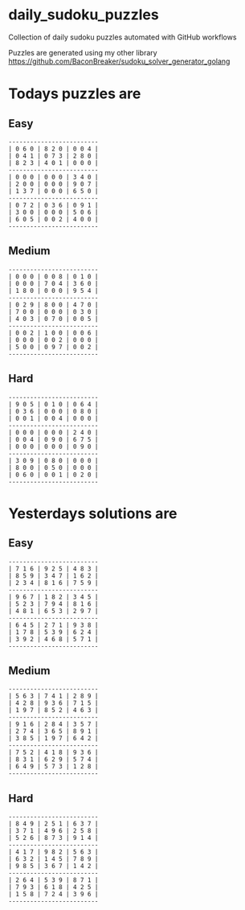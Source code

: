 
# daily_sudoku_puzzles 

Collection of daily sudoku puzzles automated with GitHub workflows 

Puzzles are generated using my other library https://github.com/BaconBreaker/sudoku_solver_generator_golang 
 

# Todays puzzles are 

## Easy 

```
-------------------------
| 0 6 0 | 8 2 0 | 0 0 4 | 
| 0 4 1 | 0 7 3 | 2 8 0 | 
| 8 2 3 | 4 0 1 | 0 0 0 | 
-------------------------
| 0 0 0 | 0 0 0 | 3 4 0 | 
| 2 0 0 | 0 0 0 | 9 0 7 | 
| 1 3 7 | 0 0 0 | 6 5 0 | 
-------------------------
| 0 7 2 | 0 3 6 | 0 9 1 | 
| 3 0 0 | 0 0 0 | 5 0 6 | 
| 6 0 5 | 0 0 2 | 4 0 0 | 
-------------------------
```
## Medium 

```
-------------------------
| 0 0 0 | 0 0 8 | 0 1 0 | 
| 0 0 0 | 7 0 4 | 3 6 0 | 
| 1 8 0 | 0 0 0 | 9 5 4 | 
-------------------------
| 0 2 9 | 8 0 0 | 4 7 0 | 
| 7 0 0 | 0 0 0 | 0 3 0 | 
| 4 0 3 | 0 7 0 | 0 0 5 | 
-------------------------
| 0 0 2 | 1 0 0 | 0 0 6 | 
| 0 0 0 | 0 0 2 | 0 0 0 | 
| 5 0 0 | 0 9 7 | 0 0 2 | 
-------------------------
```
## Hard 

```
-------------------------
| 9 0 5 | 0 1 0 | 0 6 4 | 
| 0 3 6 | 0 0 0 | 0 8 0 | 
| 0 0 1 | 0 0 4 | 0 0 0 | 
-------------------------
| 0 0 0 | 0 0 0 | 2 4 0 | 
| 0 0 4 | 0 9 0 | 6 7 5 | 
| 0 0 0 | 0 0 0 | 0 9 0 | 
-------------------------
| 3 0 9 | 0 8 0 | 0 0 0 | 
| 8 0 0 | 0 5 0 | 0 0 0 | 
| 0 6 0 | 0 0 1 | 0 2 0 | 
-------------------------
```
# Yesterdays solutions are 

## Easy 

```
-------------------------
| 7 1 6 | 9 2 5 | 4 8 3 | 
| 8 5 9 | 3 4 7 | 1 6 2 | 
| 2 3 4 | 8 1 6 | 7 5 9 | 
-------------------------
| 9 6 7 | 1 8 2 | 3 4 5 | 
| 5 2 3 | 7 9 4 | 8 1 6 | 
| 4 8 1 | 6 5 3 | 2 9 7 | 
-------------------------
| 6 4 5 | 2 7 1 | 9 3 8 | 
| 1 7 8 | 5 3 9 | 6 2 4 | 
| 3 9 2 | 4 6 8 | 5 7 1 | 
-------------------------
```
## Medium 

```
-------------------------
| 5 6 3 | 7 4 1 | 2 8 9 | 
| 4 2 8 | 9 3 6 | 7 1 5 | 
| 1 9 7 | 8 5 2 | 4 6 3 | 
-------------------------
| 9 1 6 | 2 8 4 | 3 5 7 | 
| 2 7 4 | 3 6 5 | 8 9 1 | 
| 3 8 5 | 1 9 7 | 6 4 2 | 
-------------------------
| 7 5 2 | 4 1 8 | 9 3 6 | 
| 8 3 1 | 6 2 9 | 5 7 4 | 
| 6 4 9 | 5 7 3 | 1 2 8 | 
-------------------------
```
## Hard 

```
-------------------------
| 8 4 9 | 2 5 1 | 6 3 7 | 
| 3 7 1 | 4 9 6 | 2 5 8 | 
| 5 2 6 | 8 7 3 | 9 1 4 | 
-------------------------
| 4 1 7 | 9 8 2 | 5 6 3 | 
| 6 3 2 | 1 4 5 | 7 8 9 | 
| 9 8 5 | 3 6 7 | 1 4 2 | 
-------------------------
| 2 6 4 | 5 3 9 | 8 7 1 | 
| 7 9 3 | 6 1 8 | 4 2 5 | 
| 1 5 8 | 7 2 4 | 3 9 6 | 
-------------------------
```
